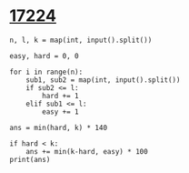 # [17224](https://www.acmicpc.net/problem/17224)

```
n, l, k = map(int, input().split())

easy, hard = 0, 0

for i in range(n):
    sub1, sub2 = map(int, input().split())
    if sub2 <= l:
        hard += 1
    elif sub1 <= l:
        easy += 1
        
ans = min(hard, k) * 140

if hard < k:
    ans += min(k-hard, easy) * 100
print(ans)    
```

